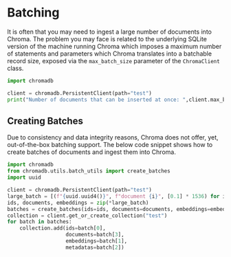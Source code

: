 # Batching

It is often that you may need to ingest a large number of documents into Chroma. The problem you may face is related to
the underlying SQLite version of the machine running Chroma which imposes a maximum number of statements and parameters
which Chroma translates into a batchable record size, exposed via the `max_batch_size` parameter of the `ChromaClient`
class.

```python
import chromadb

client = chromadb.PersistentClient(path="test")
print("Number of documents that can be inserted at once: ",client.max_batch_size)
```


## Creating Batches

Due to consistency and data integrity reasons, Chroma does not offer, yet, out-of-the-box batching support. The below code snippet
shows how to create batches of documents and ingest them into Chroma.

```python
import chromadb
from chromadb.utils.batch_utils import create_batches
import uuid

client = chromadb.PersistentClient(path="test")
large_batch = [(f"{uuid.uuid4()}", f"document {i}", [0.1] * 1536) for i in range(1000)]
ids, documents, embeddings = zip(*large_batch)
batches = create_batches(ids=ids, documents=documents, embeddings=embeddings, max_batch_size=100)
collection = client.get_or_create_collection("test")
for batch in batches:
    collection.add(ids=batch[0],
                   documents=batch[3],
                   embeddings=batch[1],
                   metadatas=batch[2])

```
